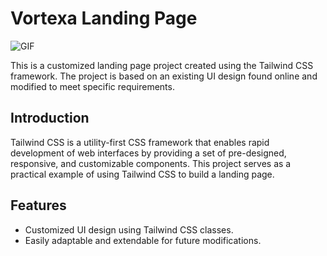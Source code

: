 # Vortexa Landing Page

![GIF](https://github.com/Kaif-Shariff/Vortexa_Landing_Page/assets/93507427/bb6f613c-21ce-487d-a0ae-1598114ff726)


This is a customized landing page project created using the Tailwind CSS framework. The project is based on an existing UI design found online and modified to meet specific requirements.

## Introduction

Tailwind CSS is a utility-first CSS framework that enables rapid development of web interfaces by providing a set of pre-designed, responsive, and customizable components. This project serves as a practical example of using Tailwind CSS to build a landing page.

## Features

- Customized UI design using Tailwind CSS classes.
- Easily adaptable and extendable for future modifications.
